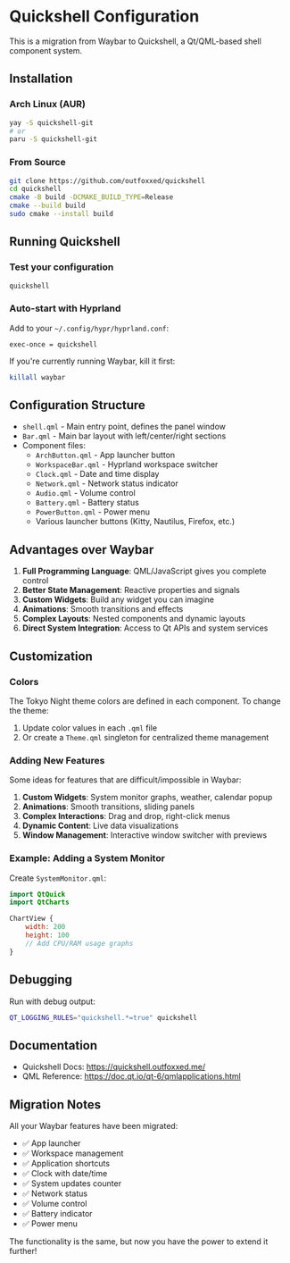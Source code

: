# Quickshell Configuration

This is a migration from Waybar to Quickshell, a Qt/QML-based shell component system.

## Installation

### Arch Linux (AUR)
```bash
yay -S quickshell-git
# or
paru -S quickshell-git
```

### From Source
```bash
git clone https://github.com/outfoxxed/quickshell
cd quickshell
cmake -B build -DCMAKE_BUILD_TYPE=Release
cmake --build build
sudo cmake --install build
```

## Running Quickshell

### Test your configuration
```bash
quickshell
```

### Auto-start with Hyprland
Add to your `~/.config/hypr/hyprland.conf`:
```
exec-once = quickshell
```

If you're currently running Waybar, kill it first:
```bash
killall waybar
```

## Configuration Structure

- `shell.qml` - Main entry point, defines the panel window
- `Bar.qml` - Main bar layout with left/center/right sections
- Component files:
  - `ArchButton.qml` - App launcher button
  - `WorkspaceBar.qml` - Hyprland workspace switcher
  - `Clock.qml` - Date and time display
  - `Network.qml` - Network status indicator
  - `Audio.qml` - Volume control
  - `Battery.qml` - Battery status
  - `PowerButton.qml` - Power menu
  - Various launcher buttons (Kitty, Nautilus, Firefox, etc.)

## Advantages over Waybar

1. **Full Programming Language**: QML/JavaScript gives you complete control
2. **Better State Management**: Reactive properties and signals
3. **Custom Widgets**: Build any widget you can imagine
4. **Animations**: Smooth transitions and effects
5. **Complex Layouts**: Nested components and dynamic layouts
6. **Direct System Integration**: Access to Qt APIs and system services

## Customization

### Colors
The Tokyo Night theme colors are defined in each component. To change the theme:
1. Update color values in each `.qml` file
2. Or create a `Theme.qml` singleton for centralized theme management

### Adding New Features
Some ideas for features that are difficult/impossible in Waybar:

1. **Custom Widgets**: System monitor graphs, weather, calendar popup
2. **Animations**: Smooth transitions, sliding panels
3. **Complex Interactions**: Drag and drop, right-click menus
4. **Dynamic Content**: Live data visualizations
5. **Window Management**: Interactive window switcher with previews

### Example: Adding a System Monitor
Create `SystemMonitor.qml`:
```qml
import QtQuick
import QtCharts

ChartView {
    width: 200
    height: 100
    // Add CPU/RAM usage graphs
}
```

## Debugging

Run with debug output:
```bash
QT_LOGGING_RULES="quickshell.*=true" quickshell
```

## Documentation

- Quickshell Docs: https://quickshell.outfoxxed.me/
- QML Reference: https://doc.qt.io/qt-6/qmlapplications.html

## Migration Notes

All your Waybar features have been migrated:
- ✅ App launcher
- ✅ Workspace management  
- ✅ Application shortcuts
- ✅ Clock with date/time
- ✅ System updates counter
- ✅ Network status
- ✅ Volume control
- ✅ Battery indicator
- ✅ Power menu

The functionality is the same, but now you have the power to extend it further!
